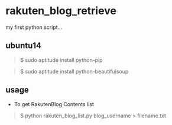 # rakuten_blog_retrieve

my first python script...

## ubuntu14

> $ sudo aptitude install python-pip

> $ sudo aptitude install python-beautifulsoup

## usage

- To get RakutenBlog Contents list

> $ python rakuten_blog_list.py blog_username > filename.txt


